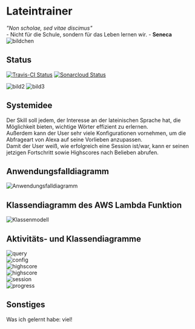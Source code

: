 # Lateintrainer

_"Non scholae, sed vitae discimus"_ <br/>  - Nicht für die Schule, sondern für das Leben lernen wir. - **Seneca**
<img src="images/caesar2.jpg" alt="bildchen" class="inline"/>

## Status
[![Travis-CI Status](https://travis-ci.org/sweIhm-ws2018-19/skillproject-di-1.svg?branch=master)](https://travis-ci.org/sweIhm-ws2018-19/skillproject-di-1)
[![Sonarcloud Status](https://sonarcloud.io/api/project_badges/measure?project=alexa-skills-kit-samples%3Alatintrainer&metric=alert_status)](https://sonarcloud.io/dashboard?id=alexa-skills-kit-samples%3Alatintrainer)

<img src="images/asterix.jpg" alt="bild2" class="inline"/> <img src="images/caesar1.jpg" alt="bild3" class="inline"/>


## Systemidee
Der Skill soll jedem, der Interesse an der lateinischen Sprache hat, die Möglichkeit bieten, wichtige Wörter effizient zu erlernen.<br/>
Außerdem kann der User sehr viele Konfigurationen vornehmen, um die Abfrageart von Alexa auf seine Vorlieben anzupassen.<br/>
Damit der User weiß, wie erfolgreich eine Session ist/war, kann er seinen jetzigen Fortschritt sowie Highscores nach Belieben abrufen.
## Anwendungsfalldiagramm
<img src="images/Anwendungsfalldiagramm.jpeg" alt="Anwendungsfalldiagramm" class="inline"/>

## Klassendiagramm des AWS Lambda Funktion
<img src="" alt="Klassenmodell" class="inline"/>

## Aktivitäts- und Klassendiagramme
<img src="images/query_diagram.JPG" alt="query" class="inline"/><br/>
<img src="images/config_diagram.JPG" alt="config" class="inline"/><br/>
<img src="images/highscore_diagram.JPG" alt="highscore" class="inline"/><br/>
<img src="images/get_progress_diagram.JPG" alt="highscore" class="inline"/><br/>
<img src="images/session_diagram.JPG" alt="session" class="inline"/><br/>
<img src="images/progress_diagram.JPG" alt="progress" class="inline"/><br/>

## Sonstiges
Was ich gelernt habe: viel!
